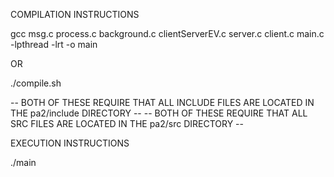 COMPILATION INSTRUCTIONS

gcc msg.c process.c background.c clientServerEV.c server.c client.c main.c -lpthread -lrt -o main

OR

./compile.sh

-- BOTH OF THESE REQUIRE THAT ALL INCLUDE FILES ARE LOCATED IN THE pa2/include DIRECTORY --
-- BOTH OF THESE REQUIRE THAT ALL SRC FILES ARE LOCATED IN THE pa2/src DIRECTORY         --


EXECUTION INSTRUCTIONS

./main